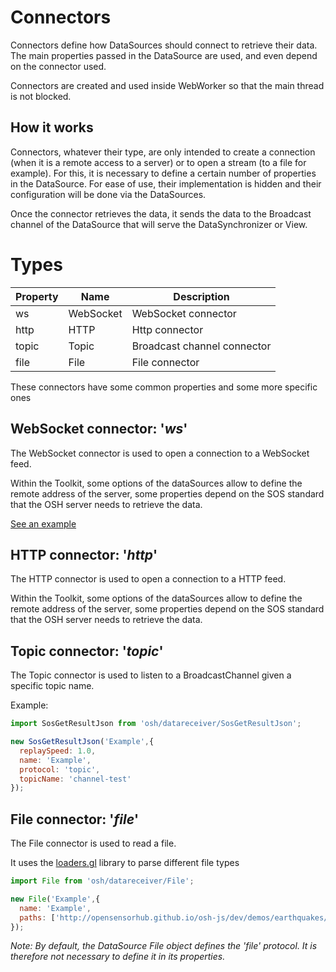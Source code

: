 # Connectors

 Connectors define how DataSources should connect to retrieve their data. The main properties passed in the
 DataSource are used, and even depend on the connector used.

Connectors are created and used inside WebWorker so that the main thread is not blocked.

## How it works

Connectors, whatever their type, are only intended to create a connection (when it is a remote access to a server)
or to open a stream (to a file for example). For this, it is necessary to define a certain number of properties in the DataSource.
For ease of use, their implementation is hidden and their configuration will be done via the DataSources.

Once the connector retrieves the data, it sends the data to the Broadcast channel of the DataSource that will serve
the DataSynchronizer or View.

# Types

|Property|Name|Description|
|----|----|-------|
|ws|WebSocket|WebSocket connector|
|http|HTTP| Http connector|
|topic|Topic | Broadcast channel connector|
|file| File| File connector |

These connectors have some common properties and some more specific ones

<DocumentationLoad path="/guide/api/DataConnector.html"/>


## WebSocket connector: '***ws***'

The WebSocket connector is used to open a connection to a WebSocket feed.

Within the Toolkit, some options of the dataSources allow to define the remote address of the server, some properties
depend on the SOS standard that the OSH server needs to retrieve the data.

[See an example](/guide/datasources/sos/swejson.html#example)

## HTTP connector: '***http***'

The HTTP connector is used to open a connection to a HTTP feed.

Within the Toolkit, some options of the dataSources allow to define the remote address of the server, some properties
depend on the SOS standard that the OSH server needs to retrieve the data.

## Topic connector: '***topic***'

The Topic connector is used to listen to a BroadcastChannel given a specific topic name.

Example:

```js
import SosGetResultJson from 'osh/datareceiver/SosGetResultJson';

new SosGetResultJson('Example',{
  replaySpeed: 1.0,
  name: 'Example',
  protocol: 'topic',
  topicName: 'channel-test'
});
```
## File connector: '***file***'

The File connector is used to read a file.

It uses the [loaders.gl](https://loaders.gl/) library to parse different file types

```js
import File from 'osh/datareceiver/File';

new File('Example',{
  name: 'Example',
  paths: ['http://opensensorhub.github.io/osh-js/dev/demos/earthquakes/data/earthquakes.1.csv']
});
```
*Note: By default, the DataSource File object defines the 'file' protocol.
It is therefore not necessary to define it in its properties.*
